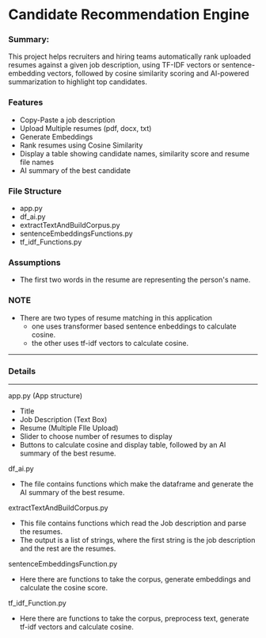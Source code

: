 # Candidate Recommendation Engine

### Summary: 
This project helps recruiters and hiring teams automatically rank uploaded resumes against a given job description, using TF-IDF vectors or sentence-embedding vectors, followed by cosine similarity scoring and AI-powered summarization to highlight top candidates.

### Features
- Copy-Paste a job description
- Upload Multiple resumes (pdf, docx, txt)
- Generate Embeddings
- Rank resumes using Cosine Similarity
- Display a table showing candidate names, similarity score and resume file names
- AI summary of the best candidate

### File Structure
- app.py
- df_ai.py
- extractTextAndBuildCorpus.py
- sentenceEmbeddingsFunctions.py
- tf_idf_Functions.py

### Assumptions
- The first two words in the resume are representing the person's name.

### NOTE
- There are two types of resume matching in this application
    - one uses transformer based sentence enbeddings to calculate cosine.
    - the other uses tf-idf vectors to calculate cosine.


---

### Details

---


app.py (App structure)
- Title
- Job Description (Text Box)
- Resume (Multiple FIle Upload)
- Slider to choose number of resumes to display
- Buttons to calculate cosine and display table, followed by an AI summary of the best resume.


df_ai.py
- The file contains functions which make the dataframe and generate the AI summary of the best resume.


extractTextAndBuildCorpus.py
- This file contains functions which read the Job description and parse the resumes.
- The output is a list of strings, where the first string is the job description and the rest are the resumes.


sentenceEmbeddingsFunction.py
- Here there are functions to take the corpus, generate embeddings and calculate the cosine score.


tf_idf_Function.py
- Here there are functions to take the corpus, preprocess text, generate tf-idf vectors and calculate cosine.

